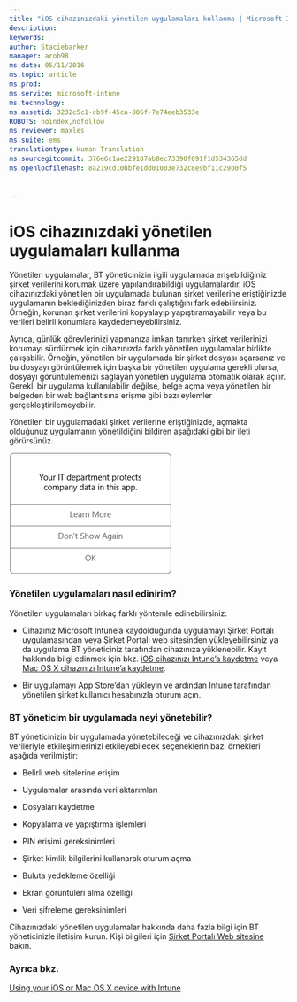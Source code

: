 ```yaml
---
title: "iOS cihazınızdaki yönetilen uygulamaları kullanma | Microsoft Intune"
description: 
keywords: 
author: Staciebarker
manager: arob98
ms.date: 05/11/2016
ms.topic: article
ms.prod: 
ms.service: microsoft-intune
ms.technology: 
ms.assetid: 3232c5c1-cb9f-45ca-806f-7e74eeb3533e
ROBOTS: noindex,nofollow
ms.reviewer: maxles
ms.suite: ems
translationtype: Human Translation
ms.sourcegitcommit: 376e6c1ae229187ab8ec73390f091f1d534365dd
ms.openlocfilehash: 8a219cd10bbfe1dd01003e732c8e9bf11c29b0f5


---
```



# iOS cihazınızdaki yönetilen uygulamaları kullanma

Yönetilen uygulamalar, BT yöneticinizin ilgili uygulamada erişebildiğiniz şirket verilerini korumak üzere yapılandırabildiği uygulamalardır. iOS cihazınızdaki yönetilen bir uygulamada bulunan şirket verilerine eriştiğinizde uygulamanın beklediğinizden biraz farklı çalıştığını fark edebilirsiniz. Örneğin, korunan şirket verilerini kopyalayıp yapıştıramayabilir veya bu verileri belirli konumlara kaydedemeyebilirsiniz.

Ayrıca, günlük görevlerinizi yapmanıza imkan tanırken şirket verilerinizi korumayı sürdürmek için cihazınızda farklı yönetilen uygulamalar birlikte çalışabilir. Örneğin, yönetilen bir uygulamada bir şirket dosyası açarsanız ve bu dosyayı görüntülemek için başka bir yönetilen uygulama gerekli olursa, dosyayı görüntülemenizi sağlayan yönetilen uygulama otomatik olarak açılır. Gerekli bir uygulama kullanılabilir değilse, belge açma veya yönetilen bir belgeden bir web bağlantısına erişme gibi bazı eylemler gerçekleştirilemeyebilir.

Yönetilen bir uygulamadaki şirket verilerine eriştiğinizde, açmakta olduğunuz uygulamanın yönetildiğini bildiren aşağıdaki gibi bir ileti görürsünüz.

![managed-apps-message-ios](./media/managed-apps-message.png)

### Yönetilen uygulamaları nasıl edinirim?
Yönetilen uygulamaları birkaç farklı yöntemle edinebilirsiniz:

-   Cihazınız Microsoft Intune’a kaydolduğunda uygulamayı Şirket Portalı uygulamasından veya Şirket Portalı web sitesinden yükleyebilirsiniz ya da uygulama BT yöneticiniz tarafından cihazınıza yüklenebilir. Kayıt hakkında bilgi edinmek için bkz. [iOS cihazınızı Intune’a kaydetme](enroll-your-device-in-intune-ios.md) veya [Mac OS X cihazınızı Intune’a kaydetme](enroll-your-device-in-intune-mac-os-x.md).

-   Bir uygulamayı App Store’dan yükleyin ve ardından Intune tarafından yönetilen şirket kullanıcı hesabınızla oturum açın.

### BT yöneticim bir uygulamada neyi yönetebilir?
BT yöneticinizin bir uygulamada yönetebileceği ve cihazınızdaki şirket verileriyle etkileşimlerinizi etkileyebilecek seçeneklerin bazı örnekleri aşağıda verilmiştir:

-   Belirli web sitelerine erişim

-   Uygulamalar arasında veri aktarımları

-   Dosyaları kaydetme

-   Kopyalama ve yapıştırma işlemleri

-   PIN erişimi gereksinimleri

-   Şirket kimlik bilgilerini kullanarak oturum açma

-   Buluta yedekleme özelliği

-   Ekran görüntüleri alma özelliği

-   Veri şifreleme gereksinimleri


Cihazınızdaki yönetilen uygulamalar hakkında daha fazla bilgi için BT yöneticinizle iletişim kurun. Kişi bilgileri için [Şirket Portalı Web sitesine](http://portal.manage.microsoft.com) bakın.

### Ayrıca bkz.
[Using your iOS or Mac OS X device with Intune](using-your-ios-or-mac-os-x-device-with-intune.md)


<!--HONumber=Jul16_HO3-->


